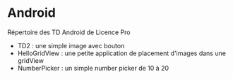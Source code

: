 # Android
Répertoire des TD Android de Licence Pro

- TD2 : une simple image avec bouton
- HelloGridView : une petite application de placement d'images dans une gridView
- NumberPicker : un simple number picker de 10 à 20
